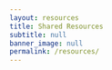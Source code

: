 ```yaml
---
layout: resources
title: Shared Resources
subtitle: null
banner_image: null
permalink: /resources/
---
```


